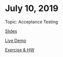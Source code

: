 # July 10, 2019

Topic: Acceptance Testing

[Slides](https://docs.google.com/presentation/d/17f93rZ5S9rCSHQfsF2NFn287aSXZO7SDkg2gHGSM2Fo/)

[Live Demo](https://docs.google.com/document/d/1wx1mToE1uheeVET4bcn04691PXU5nalywjcdR3hKNzI/)

[Exercise & HW](https://docs.google.com/document/d/1kpFiiAxL9AZv6DWriJI_HHNm7GnC5wqZkiaTuchdblc/)
